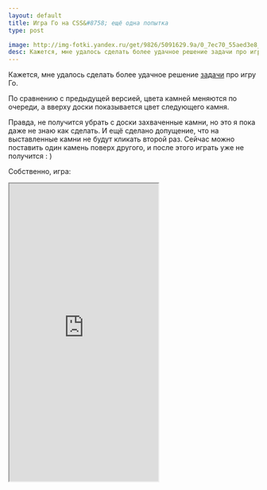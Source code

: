 ```yaml
---
layout: default
title: Игра Го на CSS&#8758; ещё одна попытка
type: post

image: http://img-fotki.yandex.ru/get/9826/5091629.9a/0_7ec70_55aed3e8_L.png
desc: Кажется, мне удалось сделать более удачное решение задачи про игру Го. Теперь цвета камней меняются по очереди, а вверху доски показывается цвет следующего камня.
---
```



Кажется, мне удалось сделать более удачное решение <a href="/go-and-css/">задачи</a> про игру Го.

По сравнению с предыдущей версией, цвета камней меняются по очереди, а вверху доски показывается цвет следующего камня.<!--more-->

Правда, не получится убрать с доски захваченные камни, но это я пока даже не знаю как сделать. И ещё сделано допущение, что на выставленные камни не будут кликать второй раз. Сейчас можно поставить один камень поверх другого, и после этого играть уже не получится : )

Собственно, игра:

<iframe class="jsbin" style="height: 600px" src="http://jsbin.com/AQUgANE/6/"></iframe>

